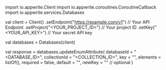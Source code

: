 import io.appwrite.Client
import io.appwrite.coroutines.CoroutineCallback
import io.appwrite.services.Databases

val client = Client()
    .setEndpoint("https://example.com/v1") // Your API Endpoint
    .setProject("<YOUR_PROJECT_ID>") // Your project ID
    .setKey("<YOUR_API_KEY>") // Your secret API key

val databases = Databases(client)

val response = databases.updateEnumAttribute(
    databaseId = "<DATABASE_ID>",
    collectionId = "<COLLECTION_ID>",
    key = "",
    elements = listOf(),
    required = false,
    default = "<DEFAULT>",
    newKey = "" // optional
)
